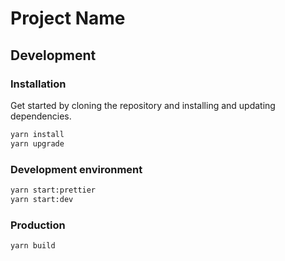 # Project Name

## Development

### Installation

Get started by cloning the repository and installing and updating dependencies.

```bash
yarn install
yarn upgrade
```

### Development environment

```bash
yarn start:prettier
yarn start:dev
```

### Production

```bash
yarn build
```